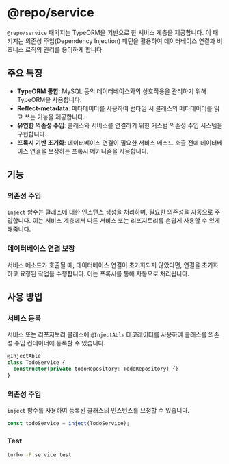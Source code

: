 # @repo/service

`@repo/service` 패키지는 TypeORM을 기반으로 한 서비스 계층을 제공합니다. 이 패키지는 의존성 주입(Dependency Injection) 패턴을 활용하여 데이터베이스 연결과 비즈니스 로직의 관리를 용이하게 합니다.

## 주요 특징

- **TypeORM 통합**: MySQL 등의 데이터베이스와의 상호작용을 관리하기 위해 TypeORM을 사용합니다.
- **Reflect-metadata**: 메타데이터를 사용하여 런타임 시 클래스의 메타데이터를 읽고 쓰는 기능을 제공합니다.
- **유연한 의존성 주입**: 클래스와 서비스를 연결하기 위한 커스텀 의존성 주입 시스템을 구현합니다.
- **프록시 기반 초기화**: 데이터베이스 연결이 필요한 서비스 메소드 호출 전에 데이터베이스 연결을 보장하는 프록시 메커니즘을 사용합니다.

## 기능

### 의존성 주입

`inject` 함수는 클래스에 대한 인스턴스 생성을 처리하며, 필요한 의존성을 자동으로 주입합니다. 이는 서비스 계층에서 다른 서비스 또는 리포지토리를 손쉽게 사용할 수 있게 해줍니다.

### 데이터베이스 연결 보장

서비스 메소드가 호출될 때, 데이터베이스 연결이 초기화되지 않았다면, 연결을 초기화하고 요청된 작업을 수행합니다. 이는 프록시를 통해 자동으로 처리됩니다.

## 사용 방법

### 서비스 등록

서비스 또는 리포지토리 클래스에 `@InjectAble` 데코레이터를 사용하여 클래스를 의존성 주입 컨테이너에 등록할 수 있습니다.

```typescript
@InjectAble
class TodoService {
  constructor(private todoRepository: TodoRepository) {}
}
```

### 의존성 주입

`inject` 함수를 사용하여 등록된 클래스의 인스턴스를 요청할 수 있습니다.

```typescript
const todoService = inject(TodoService);
```

### Test

```bash
turbo -F service test
```
